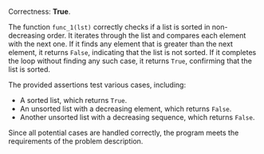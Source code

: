 Correctness: **True**.

The function `func_1(lst)` correctly checks if a list is sorted in non-decreasing order. It iterates through the list and compares each element with the next one. If it finds any element that is greater than the next element, it returns `False`, indicating that the list is not sorted. If it completes the loop without finding any such case, it returns `True`, confirming that the list is sorted.

The provided assertions test various cases, including:
- A sorted list, which returns `True`.
- An unsorted list with a decreasing element, which returns `False`.
- Another unsorted list with a decreasing sequence, which returns `False`.

Since all potential cases are handled correctly, the program meets the requirements of the problem description.